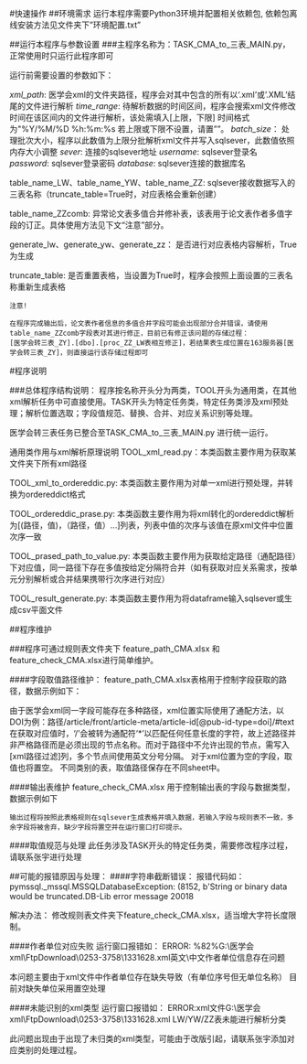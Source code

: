 #快速操作
##环境需求
运行本程序需要Python3环境并配置相关依赖包, 依赖包离线安装方法见文件夹下”环境配置.txt”

##运行本程序与参数设置
###主程序名称为：TASK_CMA_to_三表_MAIN.py，正常使用时只运行此程序即可

运行前需要设置的参数如下：
 
*xml_path*:  医学会xml的文件夹路径，程序会对其中包含的所有以‘.xml’或’.XML’结尾的文件进行解析
*time_range*:  待解析数据的时间区间，程序会搜索xml文件修改时间在该区间内的文件进行解析，该处需填入[上限，下限] 时间格式为"%Y/%M/%D %h:%m:%s 若上限或下限不设置，请置””。
*batch_size*： 处理批次大小，程序以此数值为上限分批解析xml文件并写入sqlsever，此数值依照内存大小调整
*sever*:   连接的sqlsever地址
*username*:  sqlsever登录名
*password*:  sqlsever登录密码
*database*:  sqlsever连接的数据库名

table_name_LW、table_name_YW、table_name_ZZ:  sqlsever接收数据写入的三表名称（truncate_table=True时，对应表格会重新创建）

table_name_ZZcomb: 异常论文表多值合并修补表，该表用于论文表作者多值字段的订正。具体使用方法见下文“注意”部分。

generate_lw、generate_yw、generate_zz： 是否进行对应表格内容解析，True为生成

truncate_table: 是否重置表格，当设置为True时，程序会按照上面设置的三表名称重新生成表格


    注意!

    在程序完成输出后，论文表作者信息的多值合并字段可能会出现部分合并错误，请使用table_name_ZZcomb字段表对其进行修正，目前已有修正该问题的存储过程：
    [医学会转三表_ZY].[dbo].[proc_ZZ_LW表相互修正]，若结果表生成位置在163服务器[医学会转三表_ZY]，则直接运行该存储过程即可

#程序说明

###总体程序结构说明：
程序按名称开头分为两类，TOOL开头为通用类，在其他xml解析任务中可直接使用。TASK开头为特定任务类，特定任务类涉及xml预处理；解析位置选取；字段值规范、替换、合并、对应关系识别等处理。

医学会转三表任务已整合至TASK_CMA_to_三表_MAIN.py 进行统一运行。
 
    
通用类作用与xml解析原理说明
TOOL_xml_read.py：本类函数主要作用为获取某文件夹下所有xml路径

TOOL_xml_to_ordereddic.py: 本类函数主要作用为对单一xml进行预处理，并转换为ordereddict格式

TOOL_ordereddic_prase.py: 本类函数主要作用为将xml转化的ordereddict解析为[(路径，值)，（路径，值）...]列表，列表中值的次序与该值在原xml文件中位置次序一致

TOOL_prased_path_to_value.py: 本类函数主要作用为获取给定路径（通配路径）下对应值，同一路径下存在多值按给定分隔符合并（如有获取对应关系需求，按单元分别解析或合并结果携带行次序进行对应）

TOOL_result_generate.py: 本类函数主要作用为将dataframe输入sqlsever或生成csv平面文件


##程序维护

###程序可通过规则表文件夹下 feature_path_CMA.xlsx 和 feature_check_CMA.xlsx进行简单维护。

####字段取值路径维护：
feature_path_CMA.xlsx表格用于控制字段获取的路径，数据示例如下：
 
由于医学会xml同一字段可能存在多种路径，xml位置实际使用了通配方法，以DOI为例：路径/article/front/article-meta/article-id[@pub-id-type=doi]/#text 在获取对应值时，‘/’会被转为通配符‘*’以匹配任何任意长度的字符，故上述路径并非严格路径而是必须出现的节点名称。而对于路径中不允许出现的节点，需写入[xml路径过滤]列，多个节点间使用英文分号分隔。
对于xml位置为空的字段，取值也将置空。
不同类别的表，取值路径保存在不同sheet中。

####输出表维护
feature_check_CMA.xlsx 用于控制输出表的字段与数据类型，数据示例如下
 
    输出过程将按照此表格规则在sqlsever生成表格并填入数据，若输入字段与规则表不一致，多余字段将被舍弃，缺少字段将置空并在运行窗口打印提示。
   
####取值规范与处理
此任务涉及TASK开头的特定任务类，需要修改程序过程，请联系张宇进行处理



##可能的报错原因与处理：
####字符串截断错误：
报错代码如：
pymssql._mssql.MSSQLDatabaseException: (8152, b'String or binary data would be truncated.DB-Lib error message 20018
 
解决办法：
修改规则表文件夹下feature_check_CMA.xlsx，适当增大字符长度限制。

####作者单位对应失败
运行窗口报错如：
ERROR: %82%G:\医学会xml\FtpDownload\0253-3758\1331628.xml英文\中文作者单位信息存在问题
 
本问题主要由于xml文件中作者单位存在缺失导致（有单位序号但无单位名称）
目前对缺失单位采用置空处理

####未能识别的xml类型
运行窗口报错如：
ERROR:xml文件G:\医学会xml\FtpDownload\0253-3758\1331628.xml LW/YW/ZZ表未能进行解析分类

此问题出现由于出现了未归类的xml类型，可能由于改版引起，请联系张宇添加对应类别的处理过程。
